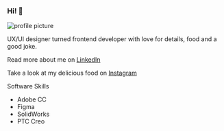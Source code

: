 ### Hi! 👋

![profile picture](https://media.licdn.com/dms/image/D4D35AQGT44uGnLccLA/profile-framedphoto-shrink_200_200/0/1646843005136?e=1679997600&v=beta&t=dS0T4E4VwGNCCKi2sT9fnYKonkSKCDD7AKwQ_nR2S1g)


UX/UI designer turned frontend developer with love for details, food and a good joke.


Read more about me on [LinkedIn](https://www.linkedin.com/in/nataliebechtold/)

Take a look at my delicious food on [Instagram](https://www.instagram.com/tohuwabohunana)


Software Skills

* Adobe CC
* Figma
* SolidWorks
* PTC Creo


